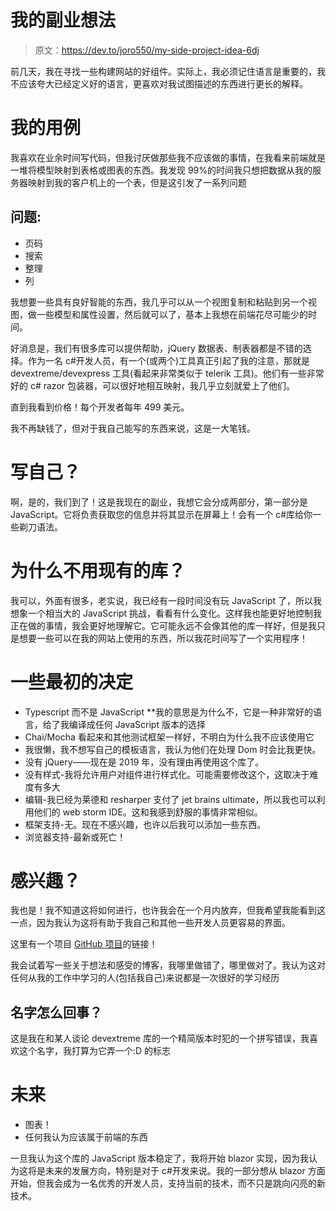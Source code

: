 # 我的副业想法

> 原文：<https://dev.to/joro550/my-side-project-idea-6dj>

前几天，我在寻找一些构建网站的好组件。实际上，我必须记住语言是重要的，我不应该夸大已经定义好的语言，更喜欢对我试图描述的东西进行更长的解释。

# 我的用例

我喜欢在业余时间写代码，但我讨厌做那些我不应该做的事情，在我看来前端就是一堆将模型映射到表格或图表的东西。我发现 99%的时间我只想把数据从我的服务器映射到我的客户机上的一个表，但是这引发了一系列问题

## 问题:

*   页码
*   搜索
*   整理
*   列

我想要一些具有良好智能的东西，我几乎可以从一个视图复制和粘贴到另一个视图，做一些模型和属性设置，然后就可以了，基本上我想在前端花尽可能少的时间。

好消息是，我们有很多库可以提供帮助，jQuery 数据表、制表器都是不错的选择。作为一名 c#开发人员，有一个(或两个)工具真正引起了我的注意，那就是 devextreme/devexpress 工具(看起来非常类似于 telerik 工具)。他们有一些非常好的 c# razor 包装器，可以很好地相互映射，我几乎立刻就爱上了他们。

直到我看到价格！每个开发者每年 499 美元。

我不再缺钱了，但对于我自己能写的东西来说，这是一大笔钱。

# 写自己？

啊，是的，我们到了！这是我现在的副业，我想它会分成两部分，第一部分是 JavaScript。它将负责获取您的信息并将其显示在屏幕上！会有一个 c#库给你一些剃刀语法。

# 为什么不用现有的库？

我可以，外面有很多，老实说，我已经有一段时间没有玩 JavaScript 了，所以我想象一个相当大的 JavaScript 挑战，看看有什么变化。这样我也能更好地控制我正在做的事情，我会更好地理解它。它可能永远不会像其他的库一样好，但是我只是想要一些可以在我的网站上使用的东西，所以我花时间写了一个实用程序！

# 一些最初的决定

*   Typescript 而不是 JavaScript **我的意思是为什么不，它是一种非常好的语言，给了我编译成任何 JavaScript 版本的选择
*   Chai/Mocha 看起来和其他测试框架一样好，不明白为什么我不应该使用它
*   我很懒，我不想写自己的模板语言，我认为他们在处理 Dom 时会比我更快。
*   没有 jQuery——现在是 2019 年，没有理由再使用这个库了。
*   没有样式-我将允许用户对组件进行样式化。可能需要修改这个，这取决于难度有多大
*   编辑-我已经为莱德和 resharper 支付了 jet brains ultimate，所以我也可以利用他们的 web storm IDE。这和我感到舒服的事情非常相似。
*   框架支持-无。现在不感兴趣，也许以后我可以添加一些东西。
*   浏览器支持-最新或死亡！

# 感兴趣？

我也是！我不知道这将如何进行，也许我会在一个月内放弃，但我希望我能看到这一点，因为我认为这将有助于我自己和其他一些开发人员更容易的界面。

这里有一个项目 [GitHub 项目](https://github.com/joro550/bear-bones)的链接！

我会试着写一些关于想法和感受的博客，我哪里做错了，哪里做对了。我认为这对任何从我的工作中学习的人(包括我自己)来说都是一次很好的学习经历

## 名字怎么回事？

这是我在和某人谈论 devextreme 库的一个精简版本时犯的一个拼写错误，我喜欢这个名字，我打算为它弄一个:D 的标志

# 未来

*   图表！
*   任何我认为应该属于前端的东西

一旦我认为这个库的 JavaScript 版本稳定了，我将开始 blazor 实现，因为我认为这将是未来的发展方向，特别是对于 c#开发来说。我的一部分想从 blazor 方面开始，但我会成为一名优秀的开发人员，支持当前的技术，而不只是跳向闪亮的新技术。